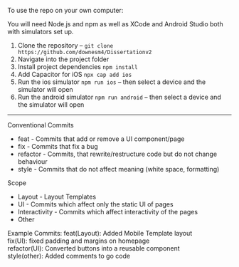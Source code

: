 To use the repo on your own computer:

You will need Node.js and npm as well as XCode and Android Studio both with simulators set up. 

1.	Clone the repository –
  `git clone https://github.com/downesm4/Dissertationv2`
2.	Navigate into the project folder 
3.	Install project dependencies
  `npm install`
4. Add Capacitor for iOS
   `npx cap add ios`
5.	Run the ios simulator 
  `npm run ios` – then select a device and the simulator will open 
6.	Run the android simulator 
  `npm run android` – then select a device and the simulator will open 

---

Conventional Commits
- feat - Commits that add or remove a UI component/page
- fix - Commits that fix a bug
- refactor - Commits, that rewrite/restructure code but do not change behaviour
- style - Commits that do not affect meaning (white space, formatting)

Scope 
- Layout - Layout Templates
- UI - Commits which affect only the static UI of pages
- Interactivity - Commits which affect interactivity of the pages
- Other 

Example Commits:
feat(Layout): Added Mobile Template layout<br/>
fix(UI): fixed padding and margins on homepage<br/>
refactor(UI): Converted buttons into a reusable component<br/>
style(other): Added comments to go code<br/>



